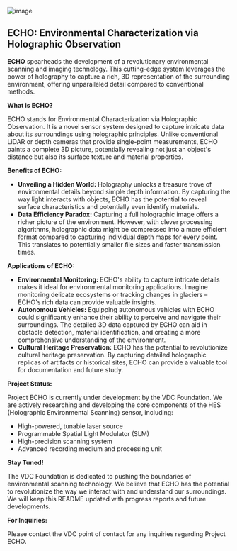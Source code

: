 ![image](https://github.com/VaysiDevelopmentCenter/ECHO/assets/151166631/8abe5b47-513a-4c1a-a7d2-1a0b31828ec9)



## ECHO: Environmental Characterization via Holographic Observation

**ECHO** spearheads the development of a revolutionary environmental scanning and imaging technology.  This cutting-edge system leverages the power of holography to capture a rich, 3D representation of the surrounding environment, offering unparalleled detail compared to conventional methods.

**What is ECHO?**

ECHO stands for Environmental Characterization via Holographic Observation. It is a novel sensor system designed to capture intricate data about its surroundings using holographic principles. Unlike conventional LiDAR or depth cameras that provide single-point measurements, ECHO paints a complete 3D picture, potentially revealing not just an object's distance but also its surface texture and material properties.

**Benefits of ECHO:**

* **Unveiling a Hidden World:** Holography unlocks a treasure trove of environmental details beyond simple depth information. By capturing the way light interacts with objects, ECHO has the potential to reveal surface characteristics and potentially even identify materials.
* **Data Efficiency Paradox:** Capturing a full holographic image offers a richer picture of the environment.  However, with clever processing algorithms, holographic data might be compressed into a more efficient format compared to capturing individual depth maps for every point. This translates to potentially smaller file sizes and faster transmission times.

**Applications of ECHO:**

* **Environmental Monitoring:**  ECHO's ability to capture intricate details makes it ideal for environmental monitoring applications. Imagine monitoring delicate ecosystems or tracking changes in glaciers – ECHO's rich data can provide valuable insights.
* **Autonomous Vehicles:** Equipping autonomous vehicles with ECHO could significantly enhance their ability to perceive and navigate their surroundings. The detailed 3D data captured by ECHO can aid in obstacle detection, material identification, and creating a more comprehensive understanding of the environment.
* **Cultural Heritage Preservation:**  ECHO has the potential to revolutionize cultural heritage preservation. By capturing detailed holographic replicas of artifacts or historical sites, ECHO can provide a valuable tool for documentation and future study.

**Project Status:**

Project ECHO is currently under development by the VDC Foundation. We are actively researching and developing the core components of the HES (Holographic Environmental Scanning) sensor, including:

* High-powered, tunable laser source
* Programmable Spatial Light Modulator (SLM)
* High-precision scanning system
* Advanced recording medium and processing unit

**Stay Tuned!**

The VDC Foundation is dedicated to pushing the boundaries of environmental scanning technology. We believe that ECHO has the potential to revolutionize the way we interact with and understand our surroundings. We will keep this README updated with progress reports and future developments.

**For Inquiries:**

Please contact the VDC point of contact for any inquiries regarding Project ECHO.
